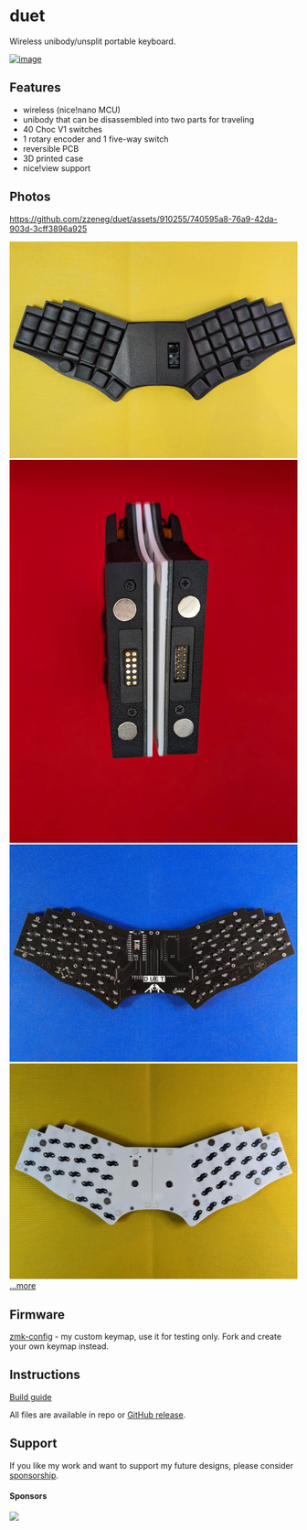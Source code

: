 # duet

Wireless unibody/unsplit portable keyboard.

[![image](https://github.com/zzeneg/duet/assets/910255/9c8ab5e8-fe0d-476c-9eb6-1208418ce3c7)](https://www.youtube.com/watch?v=R7SToNp1SO8)

## Features

- wireless (nice!nano MCU)
- unibody that can be disassembled into two parts for traveling
- 40 Choc V1 switches
- 1 rotary encoder and 1 five-way switch
- reversible PCB
- 3D printed case
- nice!view support

## Photos



https://github.com/zzeneg/duet/assets/910255/740595a8-76a9-42da-903d-3cff3896a925



![](./images/top.jpg)
![](./images/center.jpg)
![](./images/pcb.jpg)
![](./images/bottom.jpg)
[...more](./images)

## Firmware

[zmk-config](https://github.com/zzeneg/zmk-config/tree/duet) - my custom keymap, use it for testing only. Fork and create your own keymap instead.

## Instructions

[Build guide](./guide/readme.md)

All files are available in repo or [GitHub release](https://github.com/zzeneg/duet/releases/latest).

## Support

If you like my work and want to support my future designs, please consider [sponsorship](https://github.com/sponsors/zzeneg).

#### Sponsors

<a href="https://shop.beekeeb.com" target="_blank"><img src="https://beekeeb.com/beekeeb-logo.png" align="left" width="200" ></a>
